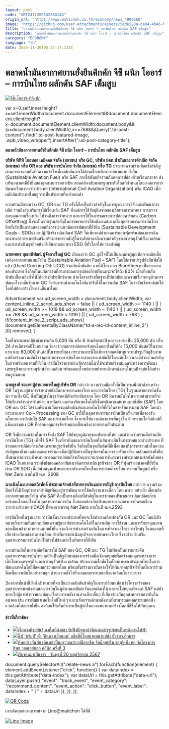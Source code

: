 ```yaml
---
layout: post
code: "ART24112005325BG14A"
origin_url: "https://www.matichon.co.th/economy/news_4909660"
image: "https://github.com/user-attachments/assets/5ede228a-da04-4b46-b63c-14788f38c491"
title: "ตลาดน้ำมันอากาศยานยั่งยืนคึกคัก จีซี ผนึก โออาร์ – การบินไทย ผลักดัน SAF เต็มสูบ"
description: "ตลาดน้ำมันอากาศยานยั่งยืนคึกคัก จีซี ผนึก โออาร์ - การบินไทย ผลักดัน SAF เต็มสูบ"
category: "ECONOMY"
language: "th"
date: 2024-11-20T05:37:17.133Z
---
```


# ตลาดน้ำมันอากาศยานยั่งยืนคึกคัก จีซี ผนึก โออาร์ – การบินไทย ผลักดัน SAF เต็มสูบ

[![](https://www.matichon.co.th/wp-content/uploads/2024/11/จีซี-โออาร์-ทีจี-ปก.jpg "จีซี-โออาร์-ทีจี-ปก")](https://www.matichon.co.th/wp-content/uploads/2024/11/จีซี-โออาร์-ทีจี-ปก.jpg)

var x=0;self.innerHeight?x=self.innerWidth:document.documentElement&&document.documentElement.clientHeight?x=document.documentElement.clientWidth:document.body&&(x=document.body.clientWidth),x<=768&&jQuery(".td-post-content").find(".td-post-featured-image, .wpb\_video\_wrapper").insertAfter(".ud-post-category-title");

**ตลาดน้ำมันอากาศยานยั่งยืนคึกคัก จีซี ผนึก โออาร์ – การบินไทย ผลักดัน SAF เต็มสูบ**

**บริษัท พีทีที โกลบอล เคมิคอล จำกัด (มหาชน) หรือ GC, บริษัท ปตท.น้ำมันและการค้าปลีก จำกัด (มหาชน) หรือ OR และ บริษัท การบินไทย จำกัด (มหาชน) หรือ TG** ประกาศความร่วมมือครั้งสำคัญผ่านการลงนามบันทึกความเข้าใจเพื่อผลักดันการใช้ด้านเชื้อเพลิงอากาศยานแบบยั่งยืน (Sustainable Aviation Fuel) หรือ SAF ภายใต้พันธกิจร่วมกันลดการปล่อยก๊าซเรือนกระจก ส่งเสริมอนาคตที่ยั่งยืนของอุตสาหกรรมการบิน สอดคล้องกับมาตรฐานระดับโลกที่กำหนดโดยองค์การการบินพลเรือนระหว่างประเทศ (International Civil Aviation Organization) หรือ ICAO เพื่อผลักดันประเทศไทยสู่การเป็นประเทศที่คาร์บอนต่ำ

ความร่วมมือระหว่าง GC, OR และ TG ครั้งนี้ถือเป็นก้าวสำคัญในการบูรณาการวิจัยและพัฒนาการผลิต รวมถึงส่งเสริมการใช้เชื้อเพลิง SAF ตั้งแต่การใช้วัตถุดิบจากของเสียทางการเกษตร การตรวจสอบคุณภาพเชื้อเพลิง ไปจนถึงการจำหน่าย และการใช้ในการชดเชยการปล่อยคาร์บอน (Carbon Offsetting) ซึ่งจะเป็นรากฐานสำคัญในการขยายการใช้พลังงานสะอาดในอุตสาหกรรมการบินไทย อีกทั้งยังเป็นการแสดงออกถึงการนำแนวคิดการพัฒนาที่ยั่งยืน (Sustainable Development Goals – SDGs) มาปฏิบัติจริง ผลิตภัณฑ์ SAF ไม่เพียงแต่ช่วยลดคาร์บอนฟุตพรินต์ของการเดินทางทางอากาศ แต่ยังเสริมสร้างการตระหนักรู้ในระดับสากลถึงความสำคัญของการอนุรักษ์สิ่งแวดล้อมและการดำเนินธุรกิจอย่างยั่งยืนตามแนวทาง ESG ที่ทั่วโลกให้ความสำคัญ

**นายทศพร บุณยพิพัฒน์ ผู้จัดการใหญ่ GC** เปิดเผยว่า GC ภูมิใจที่ได้เป็นองค์กรผู้บุกเบิกการผลิตเชื้อเพลิงอากาศยานแบบยั่งยืน (Sustainable Aviation Fuel – SAF) โดยใช้การแปรรูปน้ำมันพืชใช้แล้ว (Used Cooking Oil: UCO) ร่วมกับน้ำมันดิบ ภายใต้โครงการ Biorefinery เป็นรายแรกของประเทศ ซึ่งถือเป็นนวัตกรรมที่สามารถลดการปล่อยก๊าซเรือนกระจกได้ถึง 80% เมื่อเทียบกับน้ำมันเชื้อเพลิงทั่วไปได้อย่างมีประสิทธิภาพ ด้วยโครงสร้างพื้นฐานที่ทันสมัยและความเชี่ยวชาญด้านการพัฒนาโรงกลั่นชีวภาพ GC จึงสามารถนำเทคโนโลยีมาปรับใช้ในการผลิต SAF ในระดับเชิงพาณิชย์ได้โดยไม่ต้องสร้างโรงงานขึ้นมาใหม่

Advertisement var ud\_screen\_width = document.body.clientWidth; var content\_inline\_2\_script\_ads\_show = false || ( ud\_screen\_width >= 1140 ) || ( ud\_screen\_width >= 1019 && ud\_screen\_width < 1140 ) || ( ud\_screen\_width >= 768 && ud\_screen\_width < 1019 ) || ( ud\_screen\_width < 768 ) ; if(!content\_inline\_2\_script\_ads\_show){ document.getElementsByClassName("td-a-rec-id-content\_inline\_2")\[0\].remove(); }

โดยในระยะแรกมีกำลังการผลิต 5,000 ตัน หรือ 6 ล้านลิตรต่อปี และจะขยายเป็น 25,000 ตัน หรือ 24 ล้านลิตรต่อปีในอนาคต ซึ่งจะช่วยลดการปล่อยคาร์บอนไดออกไซด์ได้ถึง 15,000 ตันต่อปีในระยะแรก และ 60,000 ตันต่อปีในระยะที่สอง กระบวนการนี้ไม่เพียงช่วยลดต้นทุนการแปรรูปวัสดุชีวภาพ แต่ยังสร้างความมั่นใจว่าอุตสาหกรรมการบินไทยจะสามารถแข่งขันได้ในระดับโลก และมีส่วนร่วมสำคัญในการสร้างอนาคตที่ยั่งยืน เรามั่นใจว่าการนำนวัตกรรมนี้มาใช้จะช่วยสร้างสมดุลระหว่างการพัฒนาเศรษฐกิจและการอนุรักษ์สิ่งแวดล้อม พร้อมตอบโจทย์ความท้าทายด้านพลังงานในยุคปัจจุบันได้อย่างสมบูรณ์แบบ

**นายสุชาติ ระมาศ ผู้อำนวยการใหญ่บริษัท OR** กล่าวว่า ความร่วมมือครั้งนี้เป็นการผนึกกำลังระหว่าง OR ในฐานะผู้นำการจำหน่ายน้ำมันอากาศยานของไทย และการบินไทย (TG) ในฐานะสายการบินชั้นนำ รวมทั้ง GC ซึ่งเป็นผู้นำในธุรกิจเคมีภัณฑ์ระดับสากล โดย OR มีความมั่นใจในความสามารถที่จะให้บริการด้านการจำหน่าย การจัดส่ง และรองรับเทคโนโลยีเชื้อเพลิงอากาศยานแบบยั่งยืน (SAF) โดย OR และ GC ได้ร่วมพัฒนานวัตกรรมผลิตภัณฑ์และเทคโนโลยีที่ยั่งยืนสำหรับการผสม SAF โดยนำกระบวนการ Co – Processing ของ GC มาใช้ในอุตสาหกรรมการบินเป็นครั้งแรกเพื่อรองรับนโยบายการบังคับใช้ SAF ของประเทศไทย ซึ่งจะทำให้ความต้องการเพิ่มสูงขึ้น ด้วยระบบโลจิสติกส์ที่แข็งแกร่งของ OR ที่ครอบคลุมการจัดจำหน่ายเชื้อเพลิงอากาศยานทั่วประเทศ

OR จึงมีความพร้อมในการจัดส่ง SAF ไปยังทุกภูมิภาคของประเทศไทย และด้วยความร่วมมือร่วมกับการบินไทย (TG) เพื่อใช้ SAF ในเที่ยวบินของการบินไทยทั้งเส้นทางบินในประเทศและต่างประเทศ ที่ช่วยลดการปล่อยก๊าซเรือนกระจกสู่ธุรกิจยั่งยืน จึงถือเป็นจุดเริ่มต้นที่ดีเพื่อแสดงถึงการตระหนักในความสำคัญของสิ่งแวดล้อมและการร่วมลงมือปฏิบัติอย่างเป็นรูปธรรมในการช่วยรักษาสิ่งแวดล้อมอย่างยั่งยืน ทั้งสามารถบรรลุเป้าหมายการลดการปล่อยก๊าซเรือนกระจกภาคการบินระหว่างประเทศตามข้อบังคับของ ICAO ในอนาคต รวมทั้งยังสอดคล้องกับแนวคิดการดำเนินธุรกิจของ OR ที่มุ่งสร้างอนาคตที่ยั่งยืนผ่าน OR SDG เพื่อสนับสนุนเป้าหมายของประเทศไทยในการปล่อยก๊าซเรือนกระจกเป็นศูนย์ หรือ Net Zero ภายในปี พ.ศ. 2608

**นางเฉิดโฉม เทอดสถีรศักดิ์ ประธานเจ้าหน้าที่สายการเงินและการบัญชี การบินไทย** กล่าวว่า ความร่วมมือครั้งนี้มีวัตถุประสงค์สำคัญเพื่อมุ่งสู่การพัฒนาการใช้พลังงานทางเลือก โดยเฉพาะ อย่างยิ่ง เชื้อเพลิงอากาศยานแบบยั่งยืน หรือ SAF ถือเป็นทางเลือกที่สำคัญในการช่วยลดปริมาณการปลดปล่อยก๊าซคาร์บอนไดออกไซด์ในอุตสาหกรรมการบิน ซึ่งสอดคล้องกับเป้าหมายขององค์กรการบินพลเรือนระหว่างประเทศ (ICAO) ที่ต้องการบรรลุ Net Zero ภายในปี พ.ศ.2593

การบินไทยในฐานะสายการบินชั้นนําของประเทศไทยจะได้ทํางานเคียงข้างกับ OR และ GC โดยมีเป้าหมายที่จะร่วมกันแลกเปลี่ยนความรู้และทักษะเทคโนโลยีในการผลิต การใช้งาน และการรักษาคุณภาพของเชื้อเพลิงอากาศยานแบบยั่งยืน รวมถึงการทํางานร่วมกันในการพิจารณาโครงการใหม่ๆ ในอนาคตที่เกี่ยวข้องกับพลังงานทางเลือก สําหรับการดำเนินธุรกิจอากาศยานของไทย ซึ่งจะช่วยส่งเสริมอุตสาหกรรมการบินไทยให้ก้าวไปข้างหน้าในทิศทางที่ยั่งยืน

ความร่วมมือในการผลักดันการใช้ SAF ของ GC, OR และ TG ไม่เพียงเป็นการยกระดับอุตสาหกรรมการบินไทย แต่ยังเป็นสัญลักษณ์ของการร่วมมือเชิงกลยุทธ์เพื่อสร้างสมดุลระหว่างการเติบโตทางเศรษฐกิจและการอนุรักษ์สิ่งแวดล้อม สร้างความเชื่อมั่นในศักยภาพของประเทศไทยในการพัฒนาเทคโนโลยีที่ลดผลกระทบต่อโลก พร้อมทั้งสร้างแรงบันดาลใจให้กับภาคธุรกิจทั่วโลกในการร่วมมือเพื่อการเติบโตอย่างสมดุล ด้วยความตั้งใจที่จะลดผลกระทบต่อสิ่งแวดล้อมในระยะยาว

3องค์กรชั้นนำนี้ยังตั้งเป้าหมายที่จะเป็นแรงผลักดันสำคัญในการเปลี่ยนแปลงเชิงโครงสร้างของอุตสาหกรรมพลังงานและการบินในภูมิภาคเอเชียตะวันออกเฉียงใต้ และจะไม่หยุดเพียงแค่ SAF แต่ยังขยายไปสู่การสำรวจและพัฒนาโครงการพลังงานทางเลือกอื่นๆ ที่เกี่ยวข้องกับอุตสาหกรรมการบินในอนาคต เช่น การพัฒนาเทคโนโลยีใหม่ ๆ และนวัตกรรมด้านพลังงานที่สามารถลดผลกระทบต่อสิ่งแวดล้อมได้อย่างยั่งยืน สะท้อนให้เห็นถึงการเป็นผู้นำในความพยายามสร้างโลกที่ดีขึ้นให้กับทุกคน

#### ข่าวที่เกี่ยวข้อง

*   [![](https://www.matichon.co.th/wp-content/uploads/2024/11/S__39087007_0.jpg)เจือควงพีระพันธุ์ ลงพื้นที่สงขลา รับฟังปัญหากำจัดและแปรรูปขยะเป็นพลังงานไฟฟ้า](https://www.matichon.co.th/region/news_4909669)
*   [![](https://www.matichon.co.th/wp-content/uploads/2024/11/AP24325070695143-728.jpg)อึ้ง! ‘ทรัมป์’ ตั้ง ‘ลินดา แม็กแมน’ อดีตซีอีโอสมาคมมวยปล้ำ นั่งรมว.ศึกษาฯ](https://www.matichon.co.th/foreign/news_4909684)
*   [![](https://www.matichon.co.th/wp-content/uploads/2024/11/1-259.jpg)ทิพยประกันภัย เดินหน้าปั้นเยาวชนก้าวสู่มืออาชีพ จับมือสุพรีม ชลบุรี-อี.เทค จัดโครงการ ทิพย วอลเลย์บอล คลินิก ครั้งที่ 3](https://www.matichon.co.th/sport-slide/news_4909690)
*   [![](https://www.matichon.co.th/wp-content/uploads/2024/11/ต้อนรับ.jpg)เรียงคนมาเป็นข่าว : วันพุธที่ 20 พฤศจิกายน 2567](https://www.matichon.co.th/politics/%e0%b9%80%e0%b8%a3%e0%b8%b5%e0%b8%a2%e0%b8%87%e0%b8%84%e0%b8%99-%e0%b8%a0%e0%b8%b2%e0%b8%9e%e0%b8%82%e0%b9%88%e0%b8%b2%e0%b8%a7%e0%b8%aa%e0%b8%b1%e0%b8%87%e0%b8%84%e0%b8%a1/news_4907485)

document.querySelectorAll(".relate-news a").forEach(function(element) { element.addEventListener("click", function() { var dataIndex = this.getAttribute("data-index"); var dataUrl = this.getAttribute("data-url"); dataLayer.push({ "event": "track\_event", "event\_category": "recommend\_content", "event\_action": "click\_button", "event\_label": dataIndex + " | " + dataUrl }); }); });

[![QR Code](https://www.matichon.co.th/wp-content/uploads/2023/07/wob1371z.jpg)](https://lin.ee/ht0nDxX)

เกาะติดทุกสถานการณ์จาก Line@matichon ได้ที่นี่

[![Line Image](https://www.matichon.co.th/wp-content/uploads/2023/07/th.png)](https://lin.ee/ht0nDxX)